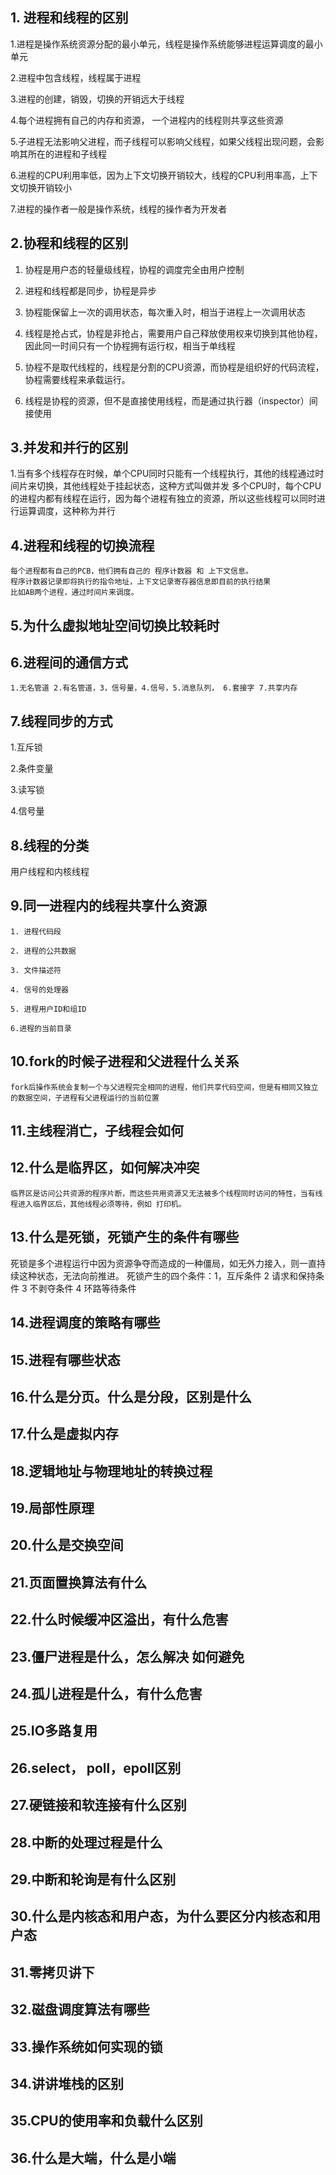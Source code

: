 ## 1. 进程和线程的区别  
   1.进程是操作系统资源分配的最小单元，线程是操作系统能够进程运算调度的最小单元

   2.进程中包含线程，线程属于进程
   
   3.进程的创建，销毁，切换的开销远大于线程
   
   4.每个进程拥有自己的内存和资源， 一个进程内的线程则共享这些资源
   
   5.子进程无法影响父进程，而子线程可以影响父线程，如果父线程出现问题，会影响其所在的进程和子线程
   
   6.进程的CPU利用率低，因为上下文切换开销较大，线程的CPU利用率高，上下文切换开销较小
   
   7.进程的操作者一般是操作系统，线程的操作者为开发者
   
## 2.协程和线程的区别
   1. 协程是用户态的轻量级线程，协程的调度完全由用户控制

   2. 进程和线程都是同步，协程是异步
   
   3. 协程能保留上一次的调用状态，每次重入时，相当于进程上一次调用状态
   
   4. 线程是抢占式，协程是非抢占，需要用户自己释放使用权来切换到其他协程，因此同一时间只有一个协程拥有运行权，相当于单线程
   
   5. 协程不是取代线程的，线程是分割的CPU资源，而协程是组织好的代码流程，协程需要线程来承载运行。
   
  
   6. 线程是协程的资源，但不是直接使用线程，而是通过执行器（inspector）间接使用
## 3.并发和并行的区别
   1.当有多个线程存在时候，单个CPU同时只能有一个线程执行，其他的线程通过时间片来切换，其他线程处于挂起状态，这种方式叫做并发
      多个CPU时，每个CPU的进程内都有线程在运行，因为每个进程有独立的资源，所以这些线程可以同时进行运算调度，这种称为并行
    
## 4.进程和线程的切换流程
    每个进程都有自己的PCB，他们拥有自己的 程序计数器 和 上下文信息。
    程序计数器记录即将执行的指令地址，上下文记录寄存器信息即目前的执行结果
    比如AB两个进程，通过时间片来调度。
## 5.为什么虚拟地址空间切换比较耗时
## 6.进程间的通信方式
    1.无名管道 2.有名管道，3，信号量，4.信号，5.消息队列， 6.套接字 7.共享内存

## 7.线程同步的方式
   1.互斥锁
   
   2.条件变量
   
   3.读写锁
   
   4.信号量
   
## 8.线程的分类
   用户线程和内核线程
## 9.同一进程内的线程共享什么资源
    1. 进程代码段
  
    2. 进程的公共数据
    
    3. 文件描述符
    
    4. 信号的处理器
    
    5. 进程用户ID和组ID
    
    6.进程的当前目录
    
## 10.fork的时候子进程和父进程什么关系
    fork后操作系统会复制一个与父进程完全相同的进程，他们共享代码空间，但是有相同又独立的数据空间，子进程有父进程运行的当前位置
## 11.主线程消亡，子线程会如何

## 12.什么是临界区，如何解决冲突
    临界区是访问公共资源的程序片断，而这些共用资源又无法被多个线程同时访问的特性，当有线程进入临界区后，其他线程必须等待，例如 打印机。
    
## 13.什么是死锁，死锁产生的条件有哪些
   死锁是多个进程运行中因为资源争夺而造成的一种僵局，如无外力接入，则一直持续这种状态，无法向前推进。
   死锁产生的四个条件：1，互斥条件 2 请求和保持条件 3 不剥夺条件  4 环路等待条件
## 14.进程调度的策略有哪些
## 15.进程有哪些状态
## 16.什么是分页。什么是分段，区别是什么
## 17.什么是虚拟内存
## 18.逻辑地址与物理地址的转换过程
## 19.局部性原理
## 20.什么是交换空间
## 21.页面置换算法有什么
## 22.什么时候缓冲区溢出，有什么危害
## 23.僵尸进程是什么，怎么解决 如何避免
## 24.孤儿进程是什么，有什么危害
## 25.IO多路复用
## 26.select， poll，epoll区别
## 27.硬链接和软连接有什么区别
## 28.中断的处理过程是什么
## 29.中断和轮询是有什么区别
## 30.什么是内核态和用户态，为什么要区分内核态和用户态
## 31.零拷贝讲下
## 32.磁盘调度算法有哪些
## 33.操作系统如何实现的锁
## 34.讲讲堆栈的区别
## 35.CPU的使用率和负载什么区别
## 36.什么是大端，什么是小端
